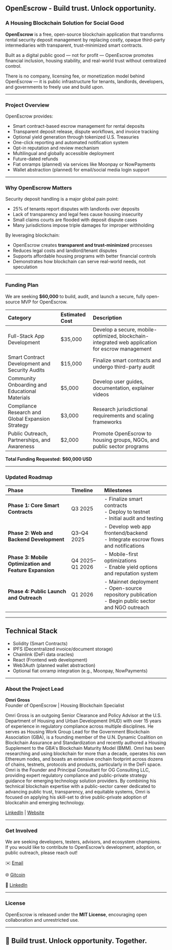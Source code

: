 ## OpenEscrow - Build trust. Unlock opportunity.


### A Housing Blockchain Solution for Social Good

**OpenEscrow** is a free, open-source blockchain application that transforms rental security deposit management by replacing costly, opaque third-party intermediaries with transparent, trust-minimized smart contracts.  

Built as a digital public good — not for profit — OpenEscrow promotes financial inclusion, housing stability, and real-world trust without centralized control.

There is no company, licensing fee, or monetization model behind OpenEscrow — it is public infrastructure for tenants, landlords, developers, and governments to freely use and build upon.

---

### Project Overview

OpenEscrow provides:
- Smart contract-based escrow management for rental deposits
- Transparent deposit release, dispute workflows, and invoice tracking
- Optional yield generation through tokenized U.S. Treasuries
- One-click reporting and automated notification system
- Opt-in reputation and review mechanism
- Multilingual and globally accessible deployment
- Future-dated refunds
- Fiat onramps (planned) via services like Moonpay or NowPayments
- Wallet abstraction (planned) for email/social media login support

---

### Why OpenEscrow Matters

Security deposit handling is a major global pain point:
- 25% of tenants report disputes with landlords over deposits
- Lack of transparency and legal fees cause housing insecurity
- Small claims courts are flooded with deposit dispute cases
- Many jurisdictions impose triple damages for improper withholding

By leveraging blockchain:
- OpenEscrow creates **transparent and trust-minimized** processes
- Reduces legal costs and landlord/tenant disputes
- Supports affordable housing programs with better financial controls
- Demonstrates how blockchain can serve real-world needs, not speculation

---

### Funding Plan

We are seeking **$60,000** to build, audit, and launch a secure, fully open-source MVP for OpenEscrow.

| Category | Estimated Cost | Description |
|:---|:---|:---|
| Full-Stack App Development | $35,000 | Develop a secure, mobile-optimized, blockchain-integrated web application for escrow management |
| Smart Contract Development and Security Audits | $15,000 | Finalize smart contracts and undergo third-party audit |
| Community Onboarding and Educational Materials | $5,000 | Develop user guides, documentation, explainer videos |
| Compliance Research and Global Expansion Strategy | $3,000 | Research jurisdictional requirements and scaling frameworks |
| Public Outreach, Partnerships, and Awareness | $2,000 | Promote OpenEscrow to housing groups, NGOs, and public sector programs |

**Total Funding Requested:** **$60,000 USD**

---

### Updated Roadmap

| Phase | Timeline | Milestones |
|:---|:---|:---|
| **Phase 1: Core Smart Contracts** | Q3 2025 | - Finalize smart contracts<br>- Deploy to testnet<br>- Initial audit and testing |
| **Phase 2: Web and Backend Development** | Q3–Q4 2025 | - Develop web app frontend/backend<br>- Integrate escrow flows and notifications |
| **Phase 3: Mobile Optimization and Feature Expansion** | Q4 2025–Q1 2026 | - Mobile-first optimizations<br>- Enable yield options and reputation system |
| **Phase 4: Public Launch and Outreach** | Q1 2026 | - Mainnet deployment<br>- Open-source repository publication<br>- Begin public sector and NGO outreach |

---

## Technical Stack

- Solidity (Smart Contracts)
- IPFS (Decentralized invoice/document storage)
- Chainlink (DeFi data oracles)
- React (Frontend web development)
- Web3Auth (planned wallet abstraction)
- Optional fiat onramp integration (e.g., Moonpay, NowPayments)

---

### About the Project Lead

**Omri Gross**  
Founder of OpenEscrow | Housing Blockchain Specialist

Omri Gross is an outgoing Senior Clearance and Policy Advisor at the U.S. Department of Housing and Urban Development (HUD) with over 15 years of experience in regulatory compliance across multiple disciplines. He serves as Housing Work Group Lead for the Government Blockchain Association (GBA), is a founding member of the U.N. Dynamic Coalition on Blockchain Assurance and Standardization and recently authored a Housing Supplement to the GBA's Blockchain Maturity Model (BMM). Omri has been researching and using blockchain for more than a decade, operates his own Ethereum nodes, and boasts an extensive onchain footprint across dozens of chains, testnets, protocols and products, particularly in the DeFi space. Omri is the Founder and Principal Consultant for OG Consulting LLC, providing expert regulatory compliance and public-private strategy guidance for emerging technology solution providers. By combining his technical blockchain expertise with a public-sector career dedicated to advancing public trust, transparency, and equitable systems, Omri is focused on applying his skill-set to drive public-private adoption of blockcahin and emerging technology.

[LinkedIn](https://www.linkedin.com/in/omri-gross/) | [Website](http://www.ogconsultingllc.com)

---

### Get Involved

We are seeking developers, testers, advisors, and ecosystem champions.  
If you would like to contribute to OpenEscrow’s development, adoption, or public outreach, please reach out!

✉️ [Email](mailto:omri@ogconsultingllc.com)

🌐 [Gitcoin](https://explorer.gitcoin.co/#/projects/0x05a570572fd3b79ac1f9a9f214db9bfd174c42786e14c314152fb8300a7c37f1)

🔗 [LinkedIn](https://www.linkedin.com/company/openescrow)

---

### License

OpenEscrow is released under the **MIT License**, encouraging open collaboration and unrestricted use.

---

## 🚀 Build trust. Unlock opportunity. Together.
